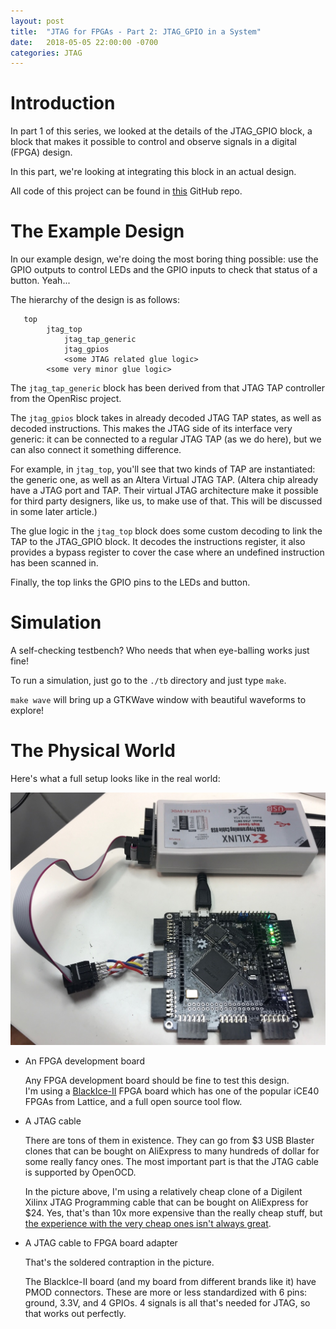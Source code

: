 ```yaml
---
layout: post
title:  "JTAG for FPGAs - Part 2: JTAG_GPIO in a System"
date:   2018-05-05 22:00:00 -0700
categories: JTAG
---
```


# Introduction 

In part 1 of this series, we looked at the details of the JTAG\_GPIO block, a block that makes it possible to
control and observe signals in a digital (FPGA) design.

In this part, we're looking at integrating this block in an actual design.

All code of this project can be found in [this](https://github.com/tomverbeure/jtag_gpios) GitHub repo.

# The Example Design

In our example design, we're doing the most boring thing possible: use the GPIO outputs to control LEDs and the GPIO inputs to
check that status of a button. Yeah...

The hierarchy of the design is as follows:

```
   top
        jtag_top
            jtag_tap_generic
            jtag_gpios
            <some JTAG related glue logic>
        <some very minor glue logic>

```

The `jtag_tap_generic` block has been derived from that JTAG TAP controller from the OpenRisc project. 

The `jtag_gpios` block takes in already decoded JTAG TAP states, as well as decoded instructions. This makes the
JTAG side of its interface very generic: it can be connected to a regular JTAG TAP (as we do here), but we can
also connect it something difference.

For example, in `jtag_top`, you'll see that two kinds of TAP are instantiated: the generic one, as well as an
Altera Virtual JTAG TAP. (Altera chip already have a JTAG port and TAP. Their virtual JTAG architecture make it
possible for third party designers, like us, to make use of that. This will be discussed in some later article.)

The glue logic in the `jtag_top` block does some custom decoding to link the TAP to the JTAG\_GPIO block. It decodes
the instructions register, it also provides a bypass register to cover the case where an undefined instruction
has been scanned in.

Finally, the top links the GPIO pins to the LEDs and button.

# Simulation

A self-checking testbench? Who needs that when eye-balling works just fine!

To run a simulation, just go to the `./tb` directory and just type `make`.

`make wave` will bring up a GTKWave window with beautiful waveforms to explore!

# The Physical World 

Here's what a full setup looks like in the real world:

![BlackIce-II and JTAG](/assets/jtag/black_ice_jtag.jpg)


* An FPGA development board

    Any FPGA development board should be fine to test this design.  
    I'm using a [BlackIce-II](https://github.com/mystorm-org/BlackIce-II/wiki) FPGA board which has one of the popular iCE40
    FPGAs from Lattice, and a full open source tool flow.

* A JTAG cable

    There are tons of them in existence. They can go from $3 USB Blaster clones that can be bought on AliExpress to 
    many hundreds of dollar for some really fancy ones. The most important part is that the JTAG cable is supported by
    OpenOCD.

    In the picture above, I'm using a relatively cheap clone of a Digilent Xilinx JTAG Programming cable that can be bought
    on AliExpress for $24. Yes, that's than 10x more expensive than the really cheap stuff, but 
    [the experience with the very cheap ones isn't always great](https://hackaday.io/project/92800-fpga-experiments/log/144407-terasic-vs-cheap-clone-usb-blaster).

* A JTAG cable to FPGA board adapter

    That's the soldered contraption in the picture.

    The BlackIce-II board (and my board from different brands like it) have PMOD connectors. These are more or less 
    standardized with 6 pins: ground, 3.3V, and 4 GPIOs. 4 signals is all that's needed for JTAG, so that works out 
    perfectly.



